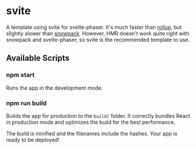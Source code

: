 # svite

A template using svite for svelte-phaser. It's much faster than [rollup](../rollup), but slightly slower than [snowpack](../snowpack). However, HMR doesn't work quite right with snowpack and svelte-phaser, so svite is the recommended template to use.

## Available Scripts

### npm start

Runs the app in the development mode.

### npm run build

Builds the app for production to the `build/` folder.
It correctly bundles React in production mode and optimizes the build for the best performance.

The build is minified and the filenames include the hashes.
Your app is ready to be deployed!

